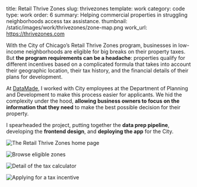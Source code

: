 title: Retail Thrive Zones 
slug: thrivezones 
template: work
category: code
type: work
order: 6 
summary: Helping commercial properties in struggling neighborhoods access tax assistance. 
thumbnail: /static/images/work/thrivezones/zone-map.png
work_url: https://thrivezones.com

With the City of Chicago’s Retail Thrive Zones program, businesses in low-income
neighborhoods are eligible for big breaks on their property taxes. But **the program
requirements can be a headache**: properties qualify for different incentives
based on a complicated formula that takes into account their geographic location,
their tax history, and the financial details of their plans for development.

At [DataMade](https://datamade.us), I worked with City employees
at the Department of Planning and Development to make this process easier for applicants. We hid
the complexity under the hood, **allowing business owners to focus on the information
that they need** to make the best possible decision for their property.

I spearheaded the project, putting together the **data prep pipeline**,
developing the **frontend design**, and **deploying the app** for the City.

![The Retail Thrive Zones home
page](/static/images/work/thrivezones/thrive-zones.jpg)

![Browse eligible zones](/static/images/work/thrivezones/browse-zones.png)

![Detail of the tax 
calculator](/static/images/work/thrivezones/thrivezones-calc.png)

![Applying for a tax
incentive](/static/images/work/thrivezones/thrivezones-form.png)

